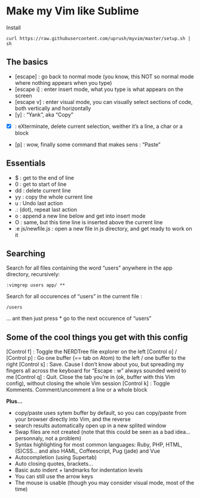 # Make my Vim like Sublime

Install

```
curl https://raw.githubusercontent.com/uprush/myvim/master/setup.sh | sh
```

## The basics
* [escape] : go back to normal mode (you know, this NOT so normal mode where nothing appears when you type)
* [escape i] : enter insert mode, what you type is what appears on the screen
* [escape v] : enter visual mode, you can visually select sections of code, both vertically and horizontally
* [y] : “Yank”, aka “Copy”
* [x] : eXterminate, delete current selection, weither it’s a line, a char or a block
* [p] : wow, finally some command that makes sens : “Paste”



## Essentials
* $ : get to the end of line
* 0 : get to start of line
* dd : delete current line
* yy : copy the whole current line
* u : Undo last action
* .: (dot), repeat last action
* o : append a new line below and get into insert mode
* O : same, but this time line is inserted above the current line
* :e js/newfile.js : open a new file in js directory, and get ready to work on it



## Searching
Search for all files containing the word “users” anywhere in the app directory, recursively:

```
:vimgrep users app/ **
```

Search for all occurences of “users” in the current file :
```
/users
```

… ant then just press * go to the next occurence of “users”



## Some of the cool things you get with this config
[Control f] : Toggle the NERDTree file explorer on the left
[Control o] / [Control p] : Go one buffer (== tab on Atom) to the left / one buffer to the right
[Control s] : Save. Cause I don’t know about you, but spreading my fingers all across the keyboard for “Escape : w” always sounded weird to me
[Control q] : Quit. Close the tab you’re in (ok, buffer with this Vim config), without closing the whole Vim session
[Control k] : Toggle Komments. Comment/uncomment a line or a whole block

**Plus…**

* copy/paste uses sytem buffer by default, so you can copy/paste from your browser directly into Vim, and the reverse
* search results automatically open up in a new splited window
* Swap files are not created (note that this could be seen as a bad idea… personnaly, not a problem)
* Syntax highlighting for most common languages: Ruby, PHP, HTML, (S)CSS… and also HAML, Coffeescript, Pug (jade) and Vue
* Autocompletion (using Supertab)
* Auto closing quotes, brackets…
* Basic auto indent + landmarks for indentation levels
* You can still use the arrow keys
* The mouse is usable (though you may consider visual mode, most of the time)

